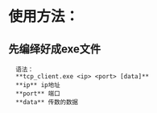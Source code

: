 # 使用方法：
## 先编绎好成exe文件
```
  语法：
  **tcp_client.exe <ip> <port> [data]**
  **ip** ip地址
  **port** 端口
  **data** 传数的数据
```
